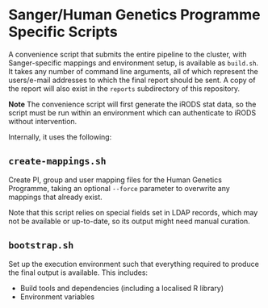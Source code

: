 # Sanger/Human Genetics Programme Specific Scripts

A convenience script that submits the entire pipeline to the cluster,
with Sanger-specific mappings and environment setup, is available as
`build.sh`. It takes any number of command line arguments, all of which
represent the users/e-mail addresses to which the final report should be
sent. A copy of the report will also exist in the `reports` subdirectory
of this repository.

**Note** The convenience script will first generate the iRODS stat data,
so the script must be run within an environment which can authenticate
to iRODS without intervention.

Internally, it uses the following:

## `create-mappings.sh`

Create PI, group and user mapping files for the Human Genetics
Programme, taking an optional `--force` parameter to overwrite any
mappings that already exist.

Note that this script relies on special fields set in LDAP records,
which may not be available or up-to-date, so its output might need
manual curation.

## `bootstrap.sh`

Set up the execution environment such that everything required to
produce the final output is available. This includes:

* Build tools and dependencies (including a localised R library)
* Environment variables
